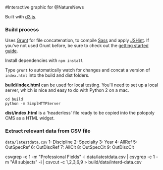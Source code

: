 #Interactive graphic for @NatureNews

Built with [d3.js](http://d3js.org/).

### Build process

Uses [Grunt](http://gruntjs.com/) for file concatenation, to compile [Sass](http://sass-lang.com/) and apply [JSHint](https://github.com/gruntjs/grunt-contrib-jshint). If you've not used Grunt before, be sure to check out the [getting started guide](http://gruntjs.com/getting-started).

Install dependencies with `npm install`

Type `grunt` to automatically watch for changes and concat a version of `index.html` into the build and dist folders.

**build/index.html** can be used for local testing. You'll need to set up a local server, which is nice and easy to do with Python 2 on a mac.

	cd build
	python -m SimplHTTPServer 

**dist/index.html** is a 'headerless' file ready to be copied into the polopoly CMS as a HTML widget.


### Extract relevant data from CSV file

`data/latestdata.csv`
1: Discipline
2: Specialty
3: Year
4: AllRef
5: OutSpecRef
6: OutDiscRef
7: AllCit
8: OutSpecCit
9: OutDiscCit

csvgrep -c 1 -m "Professional Fields" -i data/latestdata.csv |
csvgrep -c 1 -m "All subjects" -i | 
csvcut -c 1,2,3,6,9 > build/data/interd-data.csv